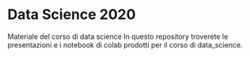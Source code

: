 # Data Science 2020
Materiale del corso di data science
In questo repository troverete le presentazioni e i notebook di colab prodotti per il corso di data_science.
